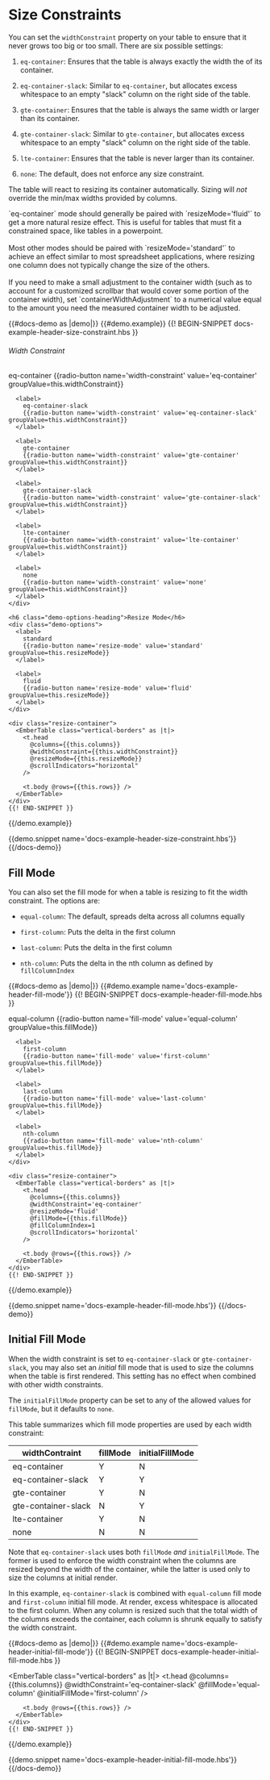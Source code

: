 # Size Constraints

You can set the `widthConstraint` property on your table to ensure that it never
grows too big or too small. There are six possible settings:

1. `eq-container`: Ensures that the table is always exactly the width the of its
container.

2. `eq-container-slack`: Similar to `eq-container`, but allocates excess whitespace to an empty "slack" column on the right side of the table.

3. `gte-container`: Ensures that the table is always the same width or larger than its container.

4. `gte-container-slack`: Similar to `gte-container`, but allocates excess whitespace to an empty "slack" column on the right side of the table.

5. `lte-container`: Ensures that the table is never larger than its container.

6. `none`: The default, does not enforce any size constraint.

The table will react to resizing its container automatically. Sizing will _not_
override the min/max widths provided by columns.

<aside>
  `eq-container` mode should generally be paired with `resizeMode='fluid'` to
  get a more natural resize effect. This is useful for tables that must fit
  a constrained space, like tables in a powerpoint.
  <br><br>
  Most other modes should be paired with `resizeMode='standard'` to achieve an effect similar to most spreadsheet applications, where resizing one column does not typically change the size of the others.
  <br><br>
  If you need to make a small adjustment to the container width (such as to
  account for a customized scrollbar that would cover some portion of the
  container width), set `containerWidthAdjustment` to a numerical value equal to
  the amount you need the measured container width to be adjusted.
</aside>

{{#docs-demo as |demo|}}
  {{#demo.example}}
    {{! BEGIN-SNIPPET docs-example-header-size-constraint.hbs }}
    <h6 class="demo-options-heading">Width Constraint</h6>
    <div class="demo-options">
      <label>
        eq-container
        {{radio-button name='width-constraint' value='eq-container' groupValue=this.widthConstraint}}
      </label>

      <label>
        eq-container-slack
        {{radio-button name='width-constraint' value='eq-container-slack' groupValue=this.widthConstraint}}
      </label>

      <label>
        gte-container
        {{radio-button name='width-constraint' value='gte-container' groupValue=this.widthConstraint}}
      </label>

      <label>
        gte-container-slack
        {{radio-button name='width-constraint' value='gte-container-slack' groupValue=this.widthConstraint}}
      </label>

      <label>
        lte-container
        {{radio-button name='width-constraint' value='lte-container' groupValue=this.widthConstraint}}
      </label>

      <label>
        none
        {{radio-button name='width-constraint' value='none' groupValue=this.widthConstraint}}
      </label>
    </div>

    <h6 class="demo-options-heading">Resize Mode</h6>
    <div class="demo-options">
      <label>
        standard
        {{radio-button name='resize-mode' value='standard' groupValue=this.resizeMode}}
      </label>

      <label>
        fluid
        {{radio-button name='resize-mode' value='fluid' groupValue=this.resizeMode}}
      </label>
    </div>

    <div class="resize-container">
      <EmberTable class="vertical-borders" as |t|>
        <t.head
          @columns={{this.columns}}
          @widthConstraint={{this.widthConstraint}}
          @resizeMode={{this.resizeMode}}
          @scrollIndicators="horizontal"
        />

        <t.body @rows={{this.rows}} />
      </EmberTable>
    </div>
    {{! END-SNIPPET }}
  {{/demo.example}}

  {{demo.snippet name='docs-example-header-size-constraint.hbs'}}
{{/docs-demo}}

## Fill Mode

You can also set the fill mode for when a table is resizing to fit the width
constraint. The options are:

* `equal-column`: The default, spreads delta across all columns equally

* `first-column`: Puts the delta in the first column

* `last-column`: Puts the delta in the first column

* `nth-column`: Puts the delta in the nth column as defined by `fillColumnIndex`

{{#docs-demo as |demo|}}
  {{#demo.example name='docs-example-header-fill-mode'}}
    {{! BEGIN-SNIPPET docs-example-header-fill-mode.hbs }}
    <div class="demo-options">
      <label>
        equal-column
        {{radio-button name='fill-mode' value='equal-column' groupValue=this.fillMode}}
      </label>

      <label>
        first-column
        {{radio-button name='fill-mode' value='first-column' groupValue=this.fillMode}}
      </label>

      <label>
        last-column
        {{radio-button name='fill-mode' value='last-column' groupValue=this.fillMode}}
      </label>

      <label>
        nth-column
        {{radio-button name='fill-mode' value='nth-column' groupValue=this.fillMode}}
      </label>
    </div>

    <div class="resize-container">
      <EmberTable class="vertical-borders" as |t|>
        <t.head
          @columns={{this.columns}}
          @widthConstraint='eq-container'
          @resizeMode='fluid'
          @fillMode={{this.fillMode}}
          @fillColumnIndex=1
          @scrollIndicators='horizontal'
        />

        <t.body @rows={{this.rows}} />
      </EmberTable>
    </div>
    {{! END-SNIPPET }}
  {{/demo.example}}

  {{demo.snippet name='docs-example-header-fill-mode.hbs'}}
{{/docs-demo}}

## Initial Fill Mode

When the width constraint is set to `eq-container-slack` or `gte-container-slack`, you may also set an _initial_ fill mode that is used to size the columns when the table is first rendered. This setting has no effect when combined with other width constraints.

The `initialFillMode` property can be set to any of the allowed values for `fillMode`, but it defaults to `none`.

This table summarizes which fill mode properties are used by each width constraint:

<table class="info-table">
  <thead>
    <th>widthContraint</th>
    <th>fillMode</th>
    <th>initialFillMode</th>
  </thead>
  <tbody>
    <tr>
      <td>eq-container</td>
      <td class="center highlight">Y</td>
      <td class="center">N</td>
    </tr>
    <tr>
      <td>eq-container-slack</td>
      <td class="center highlight">Y</td>
      <td class="center highlight">Y</td>
    </tr>
    <tr>
      <td>gte-container</td>
      <td class="center highlight">Y</td>
      <td class="center">N</td>
    </tr>
    <tr>
      <td>gte-container-slack</td>
      <td class="center">N</td>
      <td class="center highlight">Y</td>
    </tr>
    <tr>
      <td>lte-container</td>
      <td class="center highlight">Y</td>
      <td class="center">N</td>
    </tr>
    <tr>
      <td>none</td>
      <td class="center">N</td>
      <td class="center">N</td>
    </tr>
  </tbody>
</table>

Note that `eq-container-slack` uses both `fillMode` _and_ `initialFillMode`. The former is used to enforce the width constraint when the columns are resized beyond the width of the container, while the latter is used only to size the columns at initial render.

In this example, `eq-container-slack` is combined with `equal-column` fill mode and `first-column` initial fill mode. At render, excess whitespace is allocated to the first column. When any column is resized such that the total width of the columns exceeds the container, each column is shrunk equally to satisfy the width constraint.

{{#docs-demo as |demo|}}
  {{#demo.example name='docs-example-header-initial-fill-mode'}}
    {{! BEGIN-SNIPPET docs-example-header-initial-fill-mode.hbs }}
    <div class="resize-container w-100">
      <EmberTable class="vertical-borders" as |t|>
        <t.head
          @columns={{this.columns}}
          @widthConstraint='eq-container-slack'
          @fillMode='equal-column'
          @initialFillMode='first-column'
        />

        <t.body @rows={{this.rows}} />
      </EmberTable>
    </div>
    {{! END-SNIPPET }}
  {{/demo.example}}

  {{demo.snippet name='docs-example-header-initial-fill-mode.hbs'}}
{{/docs-demo}}